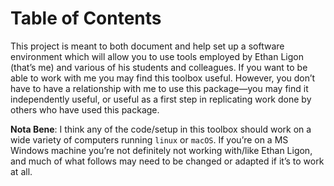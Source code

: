 
# Table of Contents



This project is meant to both document and help set up a software
environment which will allow you to use tools employed by Ethan Ligon
(that&rsquo;s me) and various of his students and colleagues.  If you want
to be able to work with me you may find this toolbox useful.  However,
you don&rsquo;t have to have a relationship with me to use this
package&#x2014;you may find it independently useful, or useful as a first
step in replicating work done by others who have used this package.

**Nota Bene**: I think any of the code/setup in this toolbox should work on a wide
variety of computers running `linux` or `macOS`.  If you&rsquo;re on a MS
Windows machine you&rsquo;re not definitely not working with/like Ethan
Ligon, and much of what follows may need to be changed or adapted if
it&rsquo;s to work at all.

